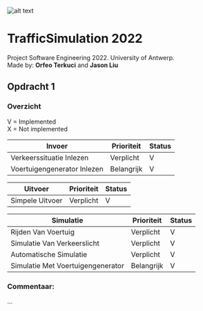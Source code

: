 ![alt text](https://upload.wikimedia.org/wikipedia/commons/e/e3/Universiteit_Antwerpen_logo.svg)
# TrafficSimulation 2022
Project Software Engineering 2022. University of Antwerp.  
Made by: **Orfeo Terkuci** and **Jason Liu**

## Opdracht 1
### Overzicht
V = Implemented   
X = Not implemented

| Invoer                      | Prioriteit | Status |
|-----------------------------|------------|--------|
| Verkeerssituatie Inlezen    | Verplicht  | V      | 
| Voertuigengenerator Inlezen | Belangrijk | V      |

| Uitvoer         | Prioriteit | Status |
|-----------------|------------|--------|
| Simpele Uitvoer | Verplicht  | V      |

| Simulatie                         | Prioriteit | Status |
|-----------------------------------|------------|--------|
| Rijden Van Voertuig               | Verplicht  | V      |
| Simulatie Van Verkeerslicht       | Verplicht  | V      |
| Automatische Simulatie            | Verplicht  | V      |
| Simulatie Met Voertuigengenerator | Belangrijk | V      |

### Commentaar:
...
